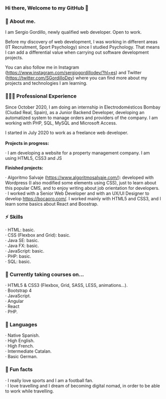 ### Hi there, Welcome to my GitHub 👋

### 💬 About me.

I am Sergio Gordillo, newly qualified web developer. Open to work.

Before my discovery of web development, I was working in different areas (IT Recruitment, Sport Psychology) since I studied Psychology. That means I can add a differential value when carrying out software development projects.

You can also follow me in Instagram (https://www.instagram.com/sergiogordillodev/?hl=es) and Twitter (https://twitter.com/SGordilloDev) where you can find more about my projects and technologies I am learning.

### 👨🏽‍💻 Professional Experience

Since October 2020, I am doing an internship in Electrodomésticos Bombay (Ciudad Real, Spain), as a Junior Backend Developer, developing an automatized system to manage orders and providers of the company. I am working with PHP, SQL, MySQL and Microsoft Access. <br>

I started in July 2020 to work as a freelance web developer. <br> <br> <strong> Projects in progress: </strong>

  · I am developing a website for a property management company. I am using HTML5, CSS3 and JS <br>
 
<strong> Finished projects: </strong>

  · Algoritmo Salvaje (https://www.algoritmosalvaje.com/): developed with Wordpress (I also modified some elements using CSS), just to learn about this popular CMS, and to enjoy writing about job orientation for developers. <br>
  · I worked with a Senior Web Developer and with an UX/UI Designer to develop https://bocaoro.com/. I worked mainly with HTML5 and CSS3, and I learn some basics about React and Boostrap. <br>
  
### ⚡ Skills

  · HTML: basic. <br>
  · CSS (Flexbox and Grid): basic. <br>
  · Java SE: basic. <br>
  · Java FX: basic. <br>
  · JavaScript: basic. <br>
  · PHP: basic. <br>
  · SQL: basic.
  
### 🌱 Currently taking courses on...

  · HTML5 & CSS3 (Flexbox, Grid, SASS, LESS, animations...). <br>
  · Bootstrap 4 <br>
  · JavaScript. <br>
  · Angular <br>
  · React <br>
  · PHP. <br>
  
### 👯 Languages

  · Native Spanish. <br>
  · High English. <br>
  · High French. <br>
  · Intermediate Catalan. <br>
  · Basic German.
  
### 🌴 Fun facts

  · I really love sports and I am a football fan. <br>
  · I love travelling and I dream of becoming digital nomad, in order to be able to work while travelling.
  


  

<!-- 🔭-  I’m currently working on ...
- 🌱 I’m currently learning ...
- 👯 I’m looking to collaborate on ...
- 🤔 I’m looking for help with ...
-  Ask me about ...
- 📫 How to reach me: ...
- 😄 Pronouns: ...
- ⚡ Fun fact: ... -->

